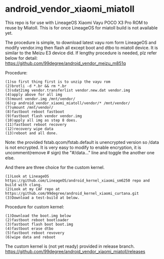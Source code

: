 # android_vendor_xiaomi_miatoll
This repo is for use with LineageOS Xiaomi Vayu POCO X3 Pro ROM to reuse by Miatoll. This is for once LineageOS for miatoll build is not available yet.

The procedure is simple, to download latest vayu rom form LineageOS and modify vendor.img then flash all except boot and dtbo to miatoll device.
It is similar to the Meizu E3 device did. If lengthy procedure is needed, plz refer below for detail:
https://github.com/99degree/android_vendor_meizu_m851q

Procedure:
```
(1)so first thing first is to unzip the vayu rom
(2)brotli -d *.br && rm *.br
(3)sdat2img vendor.transferlist vendor.new.dat vendor.img
(4)apply above for all img
(5)mount vendor.img /mnt/vendor/
(6)cp android_vendor_xiaomi_miatoll/vendor/* /mnt/vendor/
(7)umount /mnt/vendor/
(8)fastboot reboot fastboot
(9)fastboot flash vendor vendor.img
(10)apply all img as step 8 does.
(11)fastboot reboot recovery
(12)recovery wipe data
(13)reboot and all done.
```
Note:
the provided fstab.qcom/fstab.default is unencrypted version so /data is not encrypted.
It is very easy to modify to enable encryption, it is uncomment(remove # sign) the "#/data..." line and toggle the another one else.

And there are three choice for the custom kernel.
```
(1)Look at LineageOS https://github.com/LineageOS/android_kernel_xiaomi_sm6250 repo and build with clang.
(2)Look at my CAF repo at https://github.com/99degree/android_kernel_xiaomi_curtana.git
(3)Download a test-build at below.
```
Procedure for custom kernel:
```
(1)Download the boot.img below
(2)fastboot reboot bootloader
(3)fastboot flash boot boot.img
(4)fastboot erase dtbo
(5)fastboot reboot revovery
(6)wipe data and reboot
```

The custom kernel is (not yet ready) provided in release branch.
https://github.com/99degree/android_vendor_xiaomi_miatoll/releases

